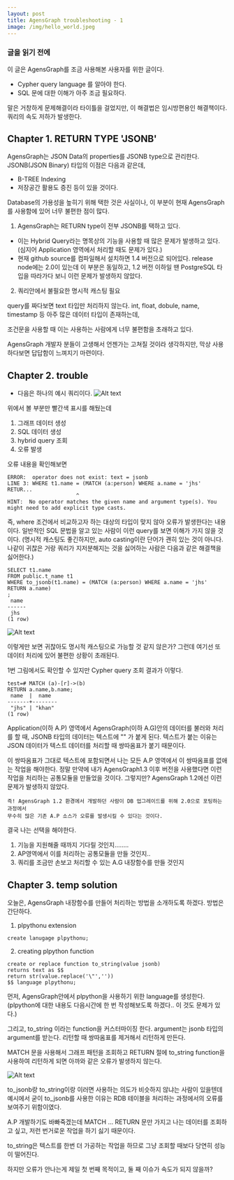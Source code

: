 ```yaml
---
layout: post
title: AgensGraph troubleshooting - 1
image: /img/hello_world.jpeg
---
```

### 글을 읽기 전에

이 글은 AgensGraph를 조금 사용해본 사용자를 위한 글이다.
 - Cypher query language 를 알아야 한다.
 - SQL 문에 대한 이해가 아주 조금 필요하다.
 
말은 거창하게 문제해결이라 타이틀을 걸었지만, 이 해결법은 임시방편용인 해결책이다.
쿼리의 속도 저하가 발생한다.


## Chapter 1. RETURN TYPE 'JSONB'

AgensGraph는 JSON Data의 properties를 JSONB type으로 관리한다. 
JSONB(JSON Binary) 타입의 이점은 다음과 같은데,
- B-TREE Indexing
- 저장공간 활용도 증진
등이 있을 것이다.

Database의 가용성을 높히기 위해 택한 것은 사실이나, 이 부분이 현재 AgensGraph를 사용함에 있어 너무 불편한 점이 많다.

1. AgensGraph는 RETURN type이 전부 JSONB를 택하고 있다.
- 이는 Hybrid Query라는 명목상의 기능을 사용할 때 많은 문제가 발생하고 있다. (심지어 Application 영역에서 처리할 때도 문제가 있다.)
- 현재 github source를 컴파일해서 설치하면 1.4 버전으로 되어있다. release node에는 2.0이 있는데 이 부분은 동일하고, 
1.2 버전 이하일 땐 PostgreSQL 타입을 따라가다 보니 이런 문제가 발생하지 않았다.

2. 쿼리안에서 불필요한 명시적 캐스팅 필요

query를 짜다보면 text 타입만 처리하지 않는다. int, float, dobule, name, timestamp 등 아주 많은 데이터 타입이 존재하는데, 

조건문을 사용할 때 이는 사용하는 사람에게 너무 불편함을 초래하고 있다.

AgensGraph 개발자 분들이 고생해서 언젠가는 고쳐질 것이라 생각하지만, 막상 사용하다보면 답답함이 느껴지기 마련이다.

## Chapter 2. trouble

- 다음은 하나의 예시 쿼리이다.
![Alt text](https://github.com/jhs9396/jhs9396.github.io/blob/master/img/troubleshooting_1_2.png?raw=true)

위에서 볼 부분만 빨간색 표시를 해뒀는데
1) 그래프 데이터 생성
2) SQL 데이터 생성
3) hybrid query 조회
4) 오류 발생

오류 내용을 확인해보면 
````
ERROR:  operator does not exist: text = jsonb
LINE 3: WHERE t1.name = (MATCH (a:person) WHERE a.name = 'jhs' RETUR...
                      ^
HINT:  No operator matches the given name and argument type(s). You might need to add explicit type casts.
````

즉, where 조건에서 비교하고자 하는 대상의 타입이 맞지 않아 오류가 발생한다는 내용이다.
일반적인 SQL 문법을 알고 있는 사람이 이런 query를 보면 이해가 가지 않을 것이다.
(명시적 캐스팅도 좋긴하지만, auto casting이란 단어가 괜히 있는 것이 아니다. 나같이 귀찮은 거랑 쿼리가 지저분해지는 것을 싫어하는 사람은
다음과 같은 해결책을 싫어한다.)

````
SELECT t1.name
FROM public.t_name t1
WHERE to_jsonb(t1.name) = (MATCH (a:person) WHERE a.name = 'jhs' RETURN a.name)
;
 name
------
 jhs
(1 row)
````
![Alt text](https://github.com/jhs9396/jhs9396.github.io/blob/master/img/troubleshooting_1_3.png?raw=true)

이렇게만 보면 귀찮아도 명시적 캐스팅으로 가능할 것 같지 않은가?
그런데 여기선 또 데이터 처리에 있어 불편한 상황이 초래된다.

1번 그림에서도 확인할 수 있지만 Cypher query 조회 결과가 이렇다.
````
test=# MATCH (a)-[r]->(b)
RETURN a.name,b.name;
 name  |  name
-------+--------
 "jhs" | "khan"
(1 row)
````
Application(이하 A.P) 영역에서 AgensGraph(이하 A.G)안의 데이터를 불러와 처리를 할 때, JSONB 타입의 데이터는 텍스트에 "" 가 붙게 된다.
텍스트가 붙는 이유는 JSON 데이터가 텍스트 데이터를 처리할 때 쌍따옴표가 붙기 때문이다.

이 쌍따옴표가 그대로 텍스트에 포함되면서 나는 모든 A.P 영역에서 이 쌍따옴표를 없애는 작업을 해야한다.
정말 만약에 내가 AgensGraph1.3 이후 버전을 사용했다면 이런 작업을 처리하는 공통모듈을 만들었을 것이다.
그렇지만? AgensGraph 1.2에선 이런 문제가 발생하지 않았다.
````
즉! AgensGraph 1.2 환경에서 개발하던 사람이 DB 업그레이드를 위해 2.0으로 포팅하는 과정에서
무수히 많은 기존 A.P 소스가 오류를 발생시킬 수 있다는 것이다.
````

결국 나는 선택을 해야한다.
1) 기능을 지원해줄 때까지 기다릴 것인지........
2) AP영역에서 이를 처리하는 공통모듈을 만들 것인지..
3) 쿼리를 조금만 손보고 처리할 수 있는 A.G 내장함수를 만들 것인지


## Chapter 3. temp solution

오늘은, AgensGraph 내장함수를 만들어 처리하는 방법을 소개하도록 하겠다.
방법은 간단하다.

1) plpythonu extension
````
create lanugage plpythonu;
````

2) creating plpython function
````
create or replace function to_string(value jsonb)
returns text as $$
return str(value.replace('\"',''))
$$ language plpythonu;
````

먼저, AgensGraph안에서 plpython을 사용하기 위한 language를 생성한다.
(plpython에 대한 내용도 다음시간에 한 번 작성해보도록 하겠다.. 이 것도 문제가 있다.)

그리고, to_string 이라는 function을 커스터마이징 한다. argument는 jsonb 타입의 argument를 받는다.
리턴할 때 쌍따옴표를 제거해서 리턴하게 만든다.

MATCH 문을 사용해서 그래프 패턴을 조회하고 RETURN 절에 to_string function을 사용하여 리턴하게 되면 아까와 같은 오류가 발생하지 않는다.

![Alt text](https://github.com/jhs9396/jhs9396.github.io/blob/master/img/troubleshooting_1_4.png?raw=true)


to_jsonb랑 to_string이랑 이러면 사용하는 의도가 비슷하지 않냐는 사람이 있을텐데 예시에서 굳이 to_jsonb를 사용한 이유는 RDB 테이블을 처리하는 과정에서의 오류를 보여주기 위함이였다.

A.P 개발하기도 바빠죽겠는데 MATCH ... RETURN 문만 가지고 나는 데이터를 조회하고 싶고, 저런 번거로운 작업을 하기 싫기 때문이다.

to_string은 텍스트를 한번 더 가공하는 작업을 하므로 그냥 조회할 때보다 당연히 성능이 떨어진다.

하지만 오류가 안나는게 제일 첫 번째 목적이고, 둘 째 이슈가 속도가 되지 않을까? 
